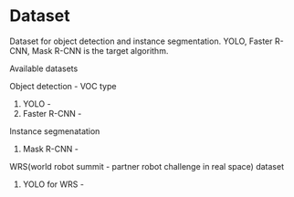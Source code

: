 # Dataset
Dataset for object detection and instance segmentation. YOLO, Faster R-CNN, Mask R-CNN is the target algorithm.

Available datasets

Object detection - VOC type
1. YOLO - 
2. Faster R-CNN - 

Instance segmenatation
1. Mask R-CNN - 

WRS(world robot summit - partner robot challenge in real space) dataset
1. YOLO for WRS - 
